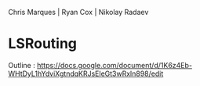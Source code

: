 Chris Marques | Ryan Cox | Nikolay Radaev


# LSRouting

Outline : https://docs.google.com/document/d/1K6z4Eb-WHtDyL1hYdviXgtndqKRJsEleGt3wRxln898/edit
